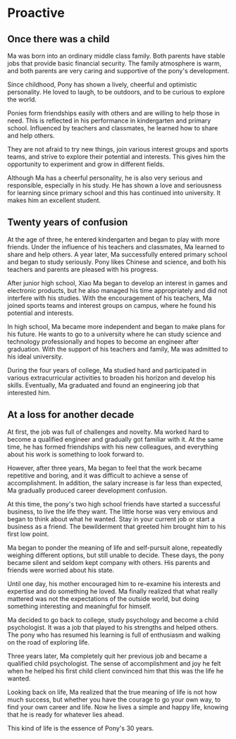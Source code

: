 # Proactive
## Once there was a child
Ma was born into an ordinary middle class family. Both parents have stable jobs that provide basic financial security. The family atmosphere is warm, and both parents are very caring and supportive of the pony's development.

Since childhood, Pony has shown a lively, cheerful and optimistic personality. He loved to laugh, to be outdoors, and to be curious to explore the world.

Ponies form friendships easily with others and are willing to help those in need. This is reflected in his performance in kindergarten and primary school. Influenced by teachers and classmates, he learned how to share and help others.

They are not afraid to try new things, join various interest groups and sports teams, and strive to explore their potential and interests. This gives him the opportunity to experiment and grow in different fields.

Although Ma has a cheerful personality, he is also very serious and responsible, especially in his study. He has shown a love and seriousness for learning since primary school and this has continued into university. It makes him an excellent student.


## Twenty years of confusion
At the age of three, he entered kindergarten and began to play with more friends. Under the influence of his teachers and classmates, Ma learned to share and help others. A year later, Ma successfully entered primary school and began to study seriously. Pony likes Chinese and science, and both his teachers and parents are pleased with his progress.

After junior high school, Xiao Ma began to develop an interest in games and electronic products, but he also managed his time appropriately and did not interfere with his studies. With the encouragement of his teachers, Ma joined sports teams and interest groups on campus, where he found his potential and interests.

In high school, Ma became more independent and began to make plans for his future. He wants to go to a university where he can study science and technology professionally and hopes to become an engineer after graduation. With the support of his teachers and family, Ma was admitted to his ideal university.

During the four years of college, Ma studied hard and participated in various extracurricular activities to broaden his horizon and develop his skills. Eventually, Ma graduated and found an engineering job that interested him.

## At a loss for another decade
At first, the job was full of challenges and novelty. Ma worked hard to become a qualified engineer and gradually got familiar with it. At the same time, he has formed friendships with his new colleagues, and everything about his work is something to look forward to.

However, after three years, Ma began to feel that the work became repetitive and boring, and it was difficult to achieve a sense of accomplishment. In addition, the salary increase is far less than expected, Ma gradually produced career development confusion.

At this time, the pony's two high school friends have started a successful business, to live the life they want. The little horse was very envious and began to think about what he wanted. Stay in your current job or start a business as a friend. The bewilderment that greeted him brought him to his first low point.

Ma began to ponder the meaning of life and self-pursuit alone, repeatedly weighing different options, but still unable to decide. These days, the pony became silent and seldom kept company with others. His parents and friends were worried about his state.

Until one day, his mother encouraged him to re-examine his interests and expertise and do something he loved. Ma finally realized that what really mattered was not the expectations of the outside world, but doing something interesting and meaningful for himself.

Ma decided to go back to college, study psychology and become a child psychologist. It was a job that played to his strengths and helped others. The pony who has resumed his learning is full of enthusiasm and walking on the road of exploring life.

Three years later, Ma completely quit her previous job and became a qualified child psychologist. The sense of accomplishment and joy he felt when he helped his first child client convinced him that this was the life he wanted.

Looking back on life, Ma realized that the true meaning of life is not how much success, but whether you have the courage to go your own way, to find your own career and life. Now he lives a simple and happy life, knowing that he is ready for whatever lies ahead.

This kind of life is the essence of Pony's 30 years.
 